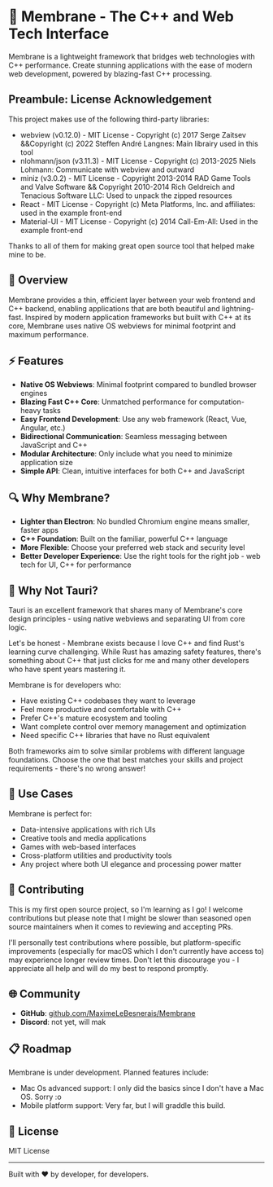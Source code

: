# 🧪 Membrane - The C++ and Web Tech Interface

Membrane is a lightweight framework that bridges web technologies with C++ performance. Create stunning applications with the ease of modern web development, powered by blazing-fast C++ processing.

## Preambule: License Acknowledgement

This project makes use of the following third-party libraries:

- webview (v0.12.0) - MIT License - Copyright (c) 2017 Serge Zaitsev &&Copyright (c) 2022 Steffen André Langnes: Main librairy used in this tool
- nlohmann/json (v3.11.3) - MIT License - Copyright (c) 2013-2025 Niels Lohmann: Communicate with webview and outward
- miniz (v3.0.2) - MIT License - Copyright 2013-2014 RAD Game Tools and Valve Software && Copyright 2010-2014 Rich Geldreich and Tenacious Software LLC: Used to unpack the zipped resources
- React - MIT License - Copyright (c) Meta Platforms, Inc. and affiliates: used in the example front-end
- Material-UI - MIT License - Copyright (c) 2014 Call-Em-All: Used in the example front-end

Thanks to all of them for making great open source tool that helped make mine to be.

## 🌟 Overview

Membrane provides a thin, efficient layer between your web frontend and C++ backend, enabling applications that are both beautiful and lightning-fast. Inspired by modern application frameworks but built with C++ at its core, Membrane uses native OS webviews for minimal footprint and maximum performance.

## ⚡ Features

- **Native OS Webviews**: Minimal footprint compared to bundled browser engines
- **Blazing Fast C++ Core**: Unmatched performance for computation-heavy tasks
- **Easy Frontend Development**: Use any web framework (React, Vue, Angular, etc.)
- **Bidirectional Communication**: Seamless messaging between JavaScript and C++
- **Modular Architecture**: Only include what you need to minimize application size
- **Simple API**: Clean, intuitive interfaces for both C++ and JavaScript

## 🔍 Why Membrane?

- **Lighter than Electron**: No bundled Chromium engine means smaller, faster apps
- **C++ Foundation**: Built on the familiar, powerful C++ language
- **More Flexible**: Choose your preferred web stack and security level
- **Better Developer Experience**: Use the right tools for the right job - web tech for UI, C++ for performance

## 🤔 Why Not Tauri?

Tauri is an excellent framework that shares many of Membrane's core design principles - using native webviews and separating UI from core logic.

Let's be honest - Membrane exists because I love C++ and find Rust's learning curve challenging. While Rust has amazing safety features, there's something about C++ that just clicks for me and many other developers who have spent years mastering it.

Membrane is for developers who:
- Have existing C++ codebases they want to leverage
- Feel more productive and comfortable with C++
- Prefer C++'s mature ecosystem and tooling
- Want complete control over memory management and optimization
- Need specific C++ libraries that have no Rust equivalent

Both frameworks aim to solve similar problems with different language foundations. Choose the one that best matches your skills and project requirements - there's no wrong answer!

## 🚀 Use Cases

Membrane is perfect for:

- Data-intensive applications with rich UIs
- Creative tools and media applications
- Games with web-based interfaces
- Cross-platform utilities and productivity tools
- Any project where both UI elegance and processing power matter

## 🤝 Contributing

This is my first open source project, so I'm learning as I go! I welcome contributions but please note that I might be slower than seasoned open source maintainers when it comes to reviewing and accepting PRs.

I'll personally test contributions where possible, but platform-specific improvements (especially for macOS which I don't currently have access to) may experience longer review times. Don't let this discourage you - I appreciate all help and will do my best to respond promptly.

## 🌐 Community

- **GitHub**: [github.com/MaximeLeBesnerais/Membrane](https://github.com/MaximeLeBesnerais/Membrane)
- **Discord**: not yet, will mak

## 📋 Roadmap

Membrane is under development. 
Planned features include:

- Mac Os advanced support: I only did the basics since I don't have a Mac OS. Sorry :o
- Mobile platform support: Very far, but I will graddle this build.

## 📄 License

MIT License

---

Built with ❤️ by developer, for developers.